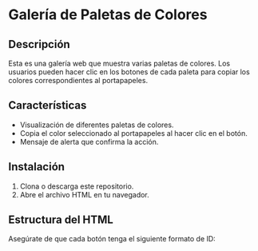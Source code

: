 # Galería de Paletas de Colores

## Descripción

Esta es una galería web que muestra varias paletas de colores. Los usuarios pueden hacer clic en los botones de cada paleta para copiar los colores correspondientes al portapapeles.

## Características

- Visualización de diferentes paletas de colores.
- Copia el color seleccionado al portapapeles al hacer clic en el botón.
- Mensaje de alerta que confirma la acción.

## Instalación

1. Clona o descarga este repositorio.
2. Abre el archivo HTML en tu navegador.

## Estructura del HTML

Asegúrate de que cada botón tenga el siguiente formato de ID:


